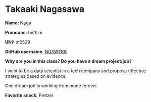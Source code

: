 # Takaaki Nagasawa

**Name:** Naga

**Pronouns:** he/him

**UNI:** tn2529

**GitHub username:** [NGSWTKK](https://github.com/NGSWTKK)

**Why are you in this class? Do you have a dream project/job?**

I want to be a data scientist in a tech company and propose effective strategies based on evidence. 

One dream job is working from home forever.

**Favorite snack:** Pretzel
